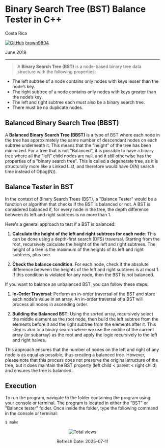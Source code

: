 # Binary Search Tree (BST) Balance Tester in C++

Costa Rica

[![GitHub](https://img.shields.io/badge/--181717?logo=github&logoColor=ffffff)](https://github.com/)
[brown9804](https://github.com/brown9804)

June 2019

----------

> A **Binary Search Tree (BST)** is a node-based binary tree data structure with the following properties:

- The left subtree of a node contains only nodes with keys lesser than the node’s key.
- The right subtree of a node contains only nodes with keys greater than the node’s key.
- The left and right subtree each must also be a binary search tree.
- There must be no duplicate nodes.

## Balanced Binary Search Tree (BBST)

A **Balanced Binary Search Tree (BBST)** is a type of BST where each node in the tree has approximately the same number of descendant nodes on each subtree underneath it. This means that the "height" of the tree has been minimized. For a tree that is not "Balanced", it is possible to have a binary tree where all the "left" child nodes are null, and it still otherwise has the properties of a "binary search tree". This is called a degenerate tree, as it is structurally more like a Linked List, and therefore would have O(N) search time instead of O(log(N)).

## Balance Tester in BST

In the context of Binary Search Trees (BST), a "Balance Tester" would be a function or algorithm that checks if the BST is balanced or not. A BST is considered balanced if, for every node in the tree, the depth difference between its left and right subtrees is no more than 1.

Here's a general approach to test if a BST is balanced:

1. **Calculate the height of the left and right subtrees for each node**: This can be done using a depth-first search (DFS) traversal. Starting from the root, recursively calculate the height of the left and right subtrees. The height of a tree is the maximum of the heights of its left and right subtrees, plus one.

2. **Check the balance condition**: For each node, check if the absolute difference between the heights of the left and right subtrees is at most 1. If this condition is violated for any node, then the BST is not balanced.

If you want to balance an unbalanced BST, you can follow these steps:

1. **In-Order Traversal**: Perform an in-order traversal of the BST and store each node's value in an array. An in-order traversal of a BST will process all nodes in ascending order.

2. **Building the Balanced BST**: Using the sorted array, recursively select the middle element as the root node, then build the left subtree from the elements before it and the right subtree from the elements after it. This step is akin to a binary search where we use the middle of the current array (or subarray) as the root and apply the logic recursively to the left and right halves.

This approach ensures that the number of nodes on the left and right of any node is as equal as possible, thus creating a balanced tree. However, please note that this process does not preserve the original structure of the tree, but it does maintain the BST property (left child < parent < right child) and ensures the tree is balanced.

## Execution

To run the program, navigate to the folder containing the program using your console or terminal. The program is located in either the "BST" or "Balance tester" folder. Once inside the folder, type the following command in the console or terminal:

```bash
$ make
```

<!-- START BADGE -->
<div align="center">
  <img src="https://img.shields.io/badge/Total%20views-1022-limegreen" alt="Total views">
  <p>Refresh Date: 2025-07-11</p>
</div>
<!-- END BADGE -->

